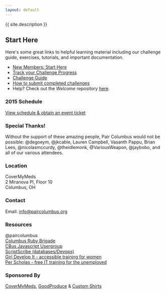 ```yaml
---
layout: default
---
```


{{ site.description }}

## Start Here
Here's some great links to helpful learning material including our challenge guide, exercises, tutorials, and important documentation.

- [New Members: Start Here](https://github.com/paircolumbus/Welcome/blob/master/GettingStarted.md)
- [Track your Challenge Progress](http://challengeprogress.herokuapp.com/)
- [Challenge Guide](https://github.com/paircolumbus/Welcome/blob/master/ChallengeGuide.md)
- [How to submit completed challenges](https://github.com/paircolumbus/Welcome/blob/master/SubmittingChallenges.md)
- Help? Check out the _Welcome_ repository [here](https://github.com/paircolumbus/Welcome).

### 2015 Schedule
[View schedule & obtain an event ticket](https://www.eventbrite.com/e/pair-programming-mentoring-covermymeds-tickets-15224426670)

### Special Thanks!
Without the support of these amazing people, Pair Columbus would not be possible:
@degoeym, @jkcable, Lauren Campbell, Vasanth Pappu, Brian Lees, @nicolasmccurdy, @theidlemonk, @VariousWeapon, @jaybobo, and all of our various attendees.

### Location
CoverMyMeds  
2 Miranova Pl, Floor 10  
Columbus, OH

### Contact
Email: <info@paircolumbus.org>

### Resources
@paircolumbus  
[Columbus Ruby Brigade](http://columbusrb.com/)  
[CBus Javascript Usergroup](https://cbusjs.github.io/)  
[ScriptScribe (databases/Devops)](https://www.scriptscribe.org/)  
[Girl Develop It - accessible training for women](http://www.girldevelopit.com/chapters/columbus)  
[Per Scholas - free IT training for the unemployed](http://perscholas.org/columbus/)

### Sponsored By
[CoverMyMeds](http://www.covermymeds.com), [GoodProduce](http://www.goodproduce.net) & [Custom Shirts](http://www.customshirts.com/)
